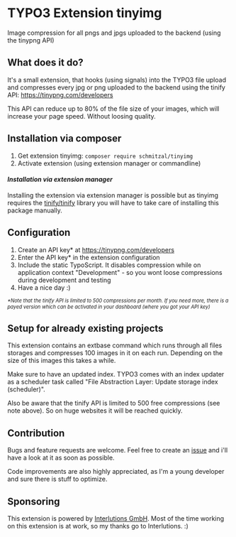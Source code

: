 # TYPO3 Extension tinyimg
Image compression for all pngs and jpgs uploaded to the backend (using the tinypng API)

## What does it do?
It's a small extension, that hooks (using signals) into the TYPO3 file upload and compresses every jpg or png uploaded to the backend using the tinify API: https://tinypng.com/developers

This API can reduce up to 80% of the file size of your images, which will increase your page speed. Without loosing quality.

## Installation via composer
1. Get extension tinyimg: `composer require schmitzal/tinyimg`
2. Activate extension (using extension manager or commandline)

#### _Installation via extension manager_
Installing the extension via extension manager is possible but as tinyimg requires the [tinify/tinify](https://packagist.org/packages/tinify/tinify) library you will have to take care of installing this package manually.

## Configuration
1. Create an API key* at https://tinypng.com/developers
2. Enter the API key* in the extension configuration
3. Include the static TypoScript. It disables compression while on application context "Development" - so you wont loose compressions during development and testing
4. Have a nice day :)

<span style="font-size: 80%">_*Note that the tinify API is limited to 500 compressions per month.
If you need more, there is a payed version which can be activated in your dashboard (where you got your API key)_</span>

## Setup for already existing projects
This extension contains an extbase command which runs through all files storages and compresses 100 images in it on each run. Depending on the size of this images this takes a while.

Make sure to have an updated index. TYPO3 comes with an index updater as a scheduler task called "File Abstraction Layer: Update storage index (scheduler)".

Also be aware that the tinify API is limited to 500 free compressions (see note above). So on huge websites it will be reached quickly.

## Contribution
Bugs and feature requests are welcome. Feel free to create an [issue](https://github.com/schmitzal/tinyimg/issues) and i'll have a look at it as soon as possible.

Code improvements are also highly appreciated, as I'm a young developer and sure there is stuff to optimize.

## Sponsoring
This extension is powered by [Interlutions GmbH](https://www.interlutions.de/).
Most of the time working on this extension is at work, so my thanks go to Interlutions. :)

